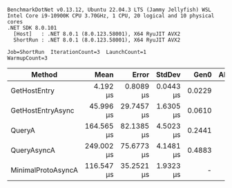 ```

BenchmarkDotNet v0.13.12, Ubuntu 22.04.3 LTS (Jammy Jellyfish) WSL
Intel Core i9-10900K CPU 3.70GHz, 1 CPU, 20 logical and 10 physical cores
.NET SDK 8.0.101
  [Host]   : .NET 8.0.1 (8.0.123.58001), X64 RyuJIT AVX2
  ShortRun : .NET 8.0.1 (8.0.123.58001), X64 RyuJIT AVX2

Job=ShortRun  IterationCount=3  LaunchCount=1  
WarmupCount=3  

```
| Method             | Mean       | Error      | StdDev    | Gen0   | Allocated |
|------------------- |-----------:|-----------:|----------:|-------:|----------:|
| GetHostEntry       |   4.192 μs |  0.8089 μs | 0.0443 μs | 0.0229 |     248 B |
| GetHostEntryAsync  |  45.996 μs | 29.7457 μs | 1.6305 μs | 0.0610 |     656 B |
| QueryA             | 164.565 μs | 82.1385 μs | 4.5023 μs | 0.2441 |    3955 B |
| QueryAsyncA        | 249.002 μs | 75.6773 μs | 4.1481 μs | 0.4883 |    6407 B |
| MinimalProtoAsyncA | 116.547 μs | 35.2521 μs | 1.9323 μs |      - |     304 B |
